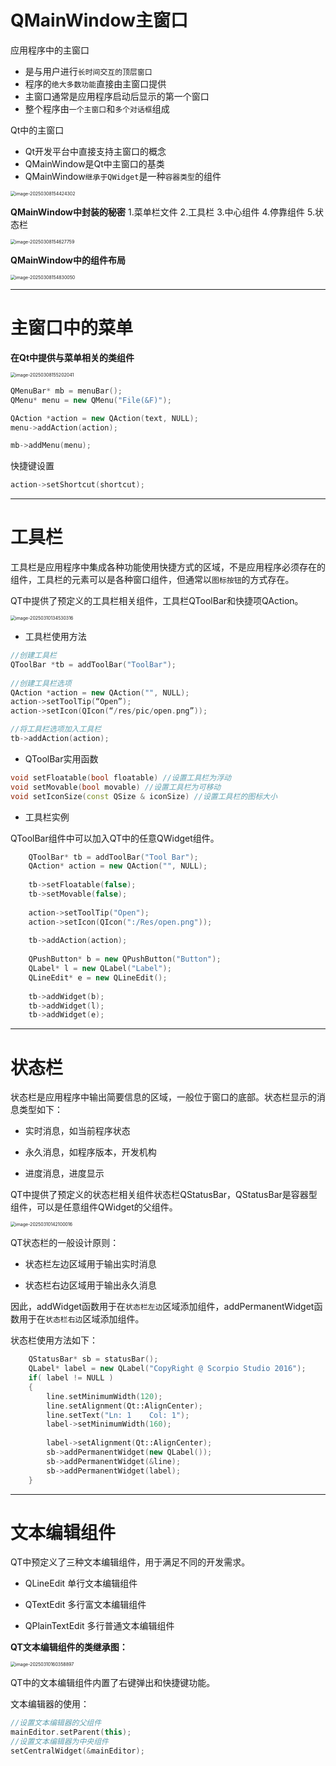 # QMainWindow主窗口

应用程序中的主窗口

- 是与用户进行`长时间交互的顶层窗口`
- 程序的`绝大多数功能`直接由主窗口提供
- 主窗口通常是应用程序启动后显示的第一个窗口
- 整个程序由`一个主窗口`和`多个对话框`组成



Qt中的主窗口

- Qt开发平台中直接支持主窗口的概念
- QMainWindow是Qt中主窗口的基类
- QMainWindow`继承于QWidget`是一种`容器类型`的组件

<img src="10-QMainWindow.assets/image-20250308154424302.png" alt="image-20250308154424302" style="zoom: 50%;" /> 



**QMainWindow中封装的秘密**
1.菜单栏文件
2.工具栏
3.中心组件
4.停靠组件
5.状态栏

<img src="10-QMainWindow.assets/image-20250308154627759.png" alt="image-20250308154627759" style="zoom:50%;" /> 



**QMainWindow中的组件布局**

<img src="10-QMainWindow.assets/image-20250308154830050.png" alt="image-20250308154830050" style="zoom:50%;" /> 

------

# 主窗口中的菜单

**在Qt中提供与菜单相关的类组件**

<img src="10-QMainWindow.assets/image-20250308155202041.png" alt="image-20250308155202041" style="zoom:50%;" /> 

```cpp
QMenuBar* mb = menuBar();
QMenu* menu = new QMenu("File(&F)");

QAction *action = new QAction(text, NULL);
menu->addAction(action);

mb->addMenu(menu);
```

快捷键设置

```cpp
action->setShortcut(shortcut);
```

------

# 工具栏

工具栏是应用程序中集成各种功能使用快捷方式的区域，不是应用程序必须存在的组件，工具栏的元素可以是各种窗口组件，但通常以`图标按钮`的方式存在。

QT中提供了预定义的工具栏相关组件，工具栏QToolBar和快捷项QAction。

<img src="10-QMainWindow.assets/image-20250310134530316.png" alt="image-20250310134530316" style="zoom: 50%;" /> 

 

- 工具栏使用方法

```cpp
//创建工具栏
QToolBar *tb = addToolBar("ToolBar");
 
//创建工具栏选项
QAction *action = new QAction("", NULL);
action->setToolTip(“Open”);
action->setIcon(QIcon(“/res/pic/open.png”));

//将工具栏选项加入工具栏
tb->addAction(action);
```

- QToolBar实用函数

```cpp
void setFloatable(bool floatable) //设置工具栏为浮动
void setMovable(bool movable) //设置工具栏为可移动
void setIconSize(const QSize & iconSize) //设置工具栏的图标大小
```

- 工具栏实例

QToolBar组件中可以加入QT中的任意QWidget组件。

```cpp
    QToolBar* tb = addToolBar("Tool Bar");
    QAction* action = new QAction("", NULL);
 
    tb->setFloatable(false);
    tb->setMovable(false);
 
    action->setToolTip("Open");
    action->setIcon(QIcon(":/Res/open.png"));
 
    tb->addAction(action);
 
    QPushButton* b = new QPushButton("Button");
    QLabel* l = new QLabel("Label");
    QLineEdit* e = new QLineEdit();
 
    tb->addWidget(b);
    tb->addWidget(l);
    tb->addWidget(e);
```



------

# 状态栏

状态栏是应用程序中输出简要信息的区域，一般位于窗口的底部。状态栏显示的消息类型如下：

- 实时消息，如当前程序状态

- 永久消息，如程序版本，开发机构

- 进度消息，进度显示

QT中提供了预定义的状态栏相关组件状态栏QStatusBar，QStatusBar是容器型组件，可以是任意组件QWidget的父组件。

<img src="10-QMainWindow.assets/image-20250310142100016.png" alt="image-20250310142100016" style="zoom:50%;" /> 



QT状态栏的一般设计原则：

- 状态栏左边区域用于输出实时消息

- 状态栏右边区域用于输出永久消息

因此，addWidget函数用于在`状态栏左边`区域添加组件，addPermanentWidget函数用于在`状态栏右边`区域添加组件。

状态栏使用方法如下：

```cpp
    QStatusBar* sb = statusBar();
    QLabel* label = new QLabel("CopyRight @ Scorpio Studio 2016");
    if( label != NULL )
    {
        line.setMinimumWidth(120);
        line.setAlignment(Qt::AlignCenter);
        line.setText("Ln: 1    Col: 1");
        label->setMinimumWidth(160);
 
        label->setAlignment(Qt::AlignCenter);
        sb->addPermanentWidget(new QLabel());
        sb->addPermanentWidget(&line);
        sb->addPermanentWidget(label);
    }
```



------

# 文本编辑组件

QT中预定义了三种文本编辑组件，用于满足不同的开发需求。

- QLineEdit 单行文本编辑组件

- QTextEdit 多行富文本编辑组件

- QPlainTextEdit 多行普通文本编辑组件



**QT文本编辑组件的类继承图：**

<img src="10-QMainWindow.assets/image-20250310160358897.png" alt="image-20250310160358897" style="zoom:50%;" /> 

 QT中的文本编辑组件内置了右键弹出和快捷键功能。

文本编辑器的使用：

```cpp
//设置文本编辑器的父组件
mainEditor.setParent(this);
//设置文本编辑器为中央组件
setCentralWidget(&mainEditor);
```

